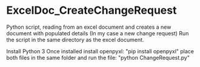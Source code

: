 # ExcelDoc_CreateChangeRequest
Python script, reading from an excel document and creates a new document with populated details (In my case a new change request) Run the script in the same directory as the excel document.

Install Python 3
Once installed install openpyxl: "pip install openpyxl"
place both files in the same folder and run the file: "python ChangeRequest.py"
